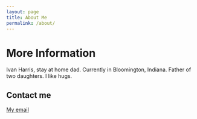 ```yaml
---
layout: page
title: About Me
permalink: /about/
---
```


# More Information
Ivan Harris, stay at home dad.  Currently in Bloomington, Indiana.  Father of two daughters.  I like hugs.

## Contact me

[My email](mailto:harrisaivan@gmail.com)